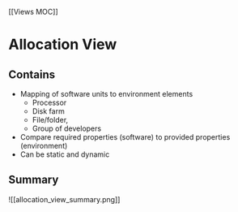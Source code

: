 [[Views MOC]]

# Allocation View

## Contains
- Mapping of software units to environment elements
	- Processor
	- Disk farm
	- File/folder,
	- Group of developers
- Compare required properties (software) to provided properties (environment)
- Can be static and dynamic

## Summary
![[allocation_view_summary.png]]